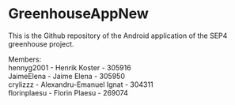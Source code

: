 # GreenhouseAppNew

This is the Github repository of the Android application of the SEP4 greenhouse project.

Members:  
hennyg2001 - Henrik Koster - 305916  
JaimeElena - Jaime Elena - 305950  
crylizzz - Alexandru-Emanuel Ignat - 304311  
florinplaesu - Florin Plaesu - 269074  
